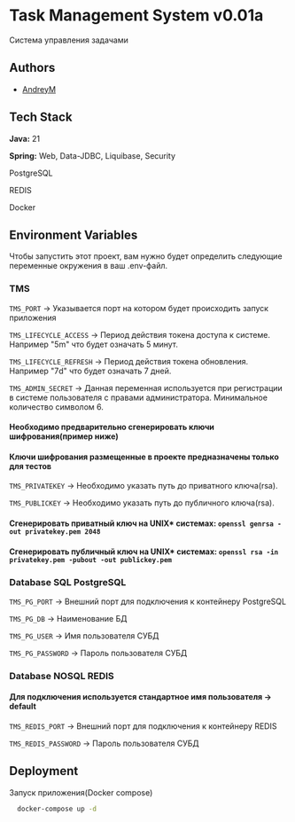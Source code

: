 # Task Management System v0.01a

Система управления задачами

## Authors

- [AndreyM](https://t.me/andrey86m)

## Tech Stack

**Java:** 21

**Spring:** Web, Data-JDBC, Liquibase, Security

PostgreSQL

REDIS

Docker


## Environment Variables

Чтобы запустить этот проект, вам нужно будет определить следующие переменные окружения в ваш .env-файл.

### TMS
`TMS_PORT` -> Указывается порт на котором будет происходить запуск приложения

`TMS_LIFECYCLE_ACCESS` -> Период действия токена доступа к системе. Например "5m" что будет означать 5 минут.

`TMS_LIFECYCLE_REFRESH` -> Период действия токена обновления. Например "7d" что будет означать 7 дней.

`TMS_ADMIN_SECRET` -> Данная переменная используется при регистрации в системе пользователя с правами администратора.
Минимальное количество символом 6.

#### Необходимо предварительно сгенерировать ключи шифрования(пример ниже)
#### Ключи шифрования размещенные в проекте предназначены только для тестов

`TMS_PRIVATEKEY` -> Необходимо указать путь до приватного ключа(rsa). 

`TMS_PUBLICKEY` -> Необходимо указать путь до публичного ключа(rsa).

#### Сгенерировать приватный ключ на UNIX* системах: `openssl genrsa -out privatekey.pem 2048`
#### Сгенерировать публичный ключ на UNIX* системах: `openssl rsa -in privatekey.pem -pubout -out publickey.pem`

### Database SQL PostgreSQL

`TMS_PG_PORT` -> Внешний порт для подключения к контейнеру PostgreSQL

`TMS_PG_DB` -> Наименование БД

`TMS_PG_USER` -> Имя пользователя СУБД

`TMS_PG_PASSWORD` -> Пароль пользователя СУБД

### Database NOSQL REDIS
#### Для подключения используется стандартное имя пользователя -> default

`TMS_REDIS_PORT` -> Внешний порт для подключения к контейнеру REDIS

`TMS_REDIS_PASSWORD` -> Пароль пользователя СУБД


## Deployment

Запуск приложения(Docker compose)

```bash
  docker-compose up -d
```
